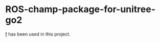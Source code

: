 # ROS-champ-package-for-unitree-go2

[f](https://github.com/chvmp/champ_setup_assistant) has been used in this project.
